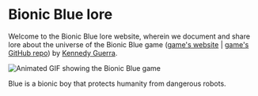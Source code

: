 # Bionic Blue lore

Welcome to the Bionic Blue lore website, wherein we document and share lore about the universe of the Bionic Blue game ([game's website](https://bionicblue.indiesmiths.com) | [game's GitHub repo](https://github.com/IndieSmiths/bionicblue)) by [Kennedy Guerra](https://kennedyrichard.com).

![Animated GIF showing the Bionic Blue game](https://i.imgur.com/Pe9abBl.gif)

Blue is a bionic boy that protects humanity from dangerous robots.
